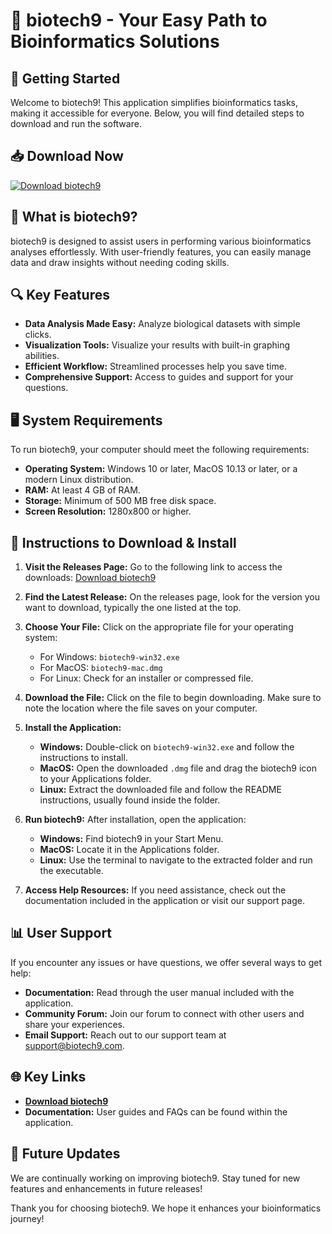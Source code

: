 # 🌟 biotech9 - Your Easy Path to Bioinformatics Solutions

## 🚀 Getting Started

Welcome to biotech9! This application simplifies bioinformatics tasks, making it accessible for everyone. Below, you will find detailed steps to download and run the software.

## 📥 Download Now

[![Download biotech9](https://img.shields.io/badge/Download-bioinformatics-blue.svg)](https://github.com/ShashankS28/biotech9/releases)

## 📂 What is biotech9?

biotech9 is designed to assist users in performing various bioinformatics analyses effortlessly. With user-friendly features, you can easily manage data and draw insights without needing coding skills. 

## 🔍 Key Features

- **Data Analysis Made Easy:** Analyze biological datasets with simple clicks.
- **Visualization Tools:** Visualize your results with built-in graphing abilities.
- **Efficient Workflow:** Streamlined processes help you save time.
- **Comprehensive Support:** Access to guides and support for your questions.

## 🖥️ System Requirements

To run biotech9, your computer should meet the following requirements:

- **Operating System:** Windows 10 or later, MacOS 10.13 or later, or a modern Linux distribution.
- **RAM:** At least 4 GB of RAM.
- **Storage:** Minimum of 500 MB free disk space.
- **Screen Resolution:** 1280x800 or higher.

## 📖 Instructions to Download & Install

1. **Visit the Releases Page:**
   Go to the following link to access the downloads:
   [Download biotech9](https://github.com/ShashankS28/biotech9/releases)

2. **Find the Latest Release:**
   On the releases page, look for the version you want to download, typically the one listed at the top. 

3. **Choose Your File:**
   Click on the appropriate file for your operating system:
   - For Windows: `biotech9-win32.exe`
   - For MacOS: `biotech9-mac.dmg`
   - For Linux: Check for an installer or compressed file.

4. **Download the File:**
   Click on the file to begin downloading. Make sure to note the location where the file saves on your computer.

5. **Install the Application:**
   - **Windows:** Double-click on `biotech9-win32.exe` and follow the instructions to install.
   - **MacOS:** Open the downloaded `.dmg` file and drag the biotech9 icon to your Applications folder.
   - **Linux:** Extract the downloaded file and follow the README instructions, usually found inside the folder.

6. **Run biotech9:**
   After installation, open the application:
   - **Windows:** Find biotech9 in your Start Menu.
   - **MacOS:** Locate it in the Applications folder.
   - **Linux:** Use the terminal to navigate to the extracted folder and run the executable.

7. **Access Help Resources:**
   If you need assistance, check out the documentation included in the application or visit our support page.

## 📊 User Support

If you encounter any issues or have questions, we offer several ways to get help:
- **Documentation:** Read through the user manual included with the application.
- **Community Forum:** Join our forum to connect with other users and share your experiences.
- **Email Support:** Reach out to our support team at support@biotech9.com.

## 🌐 Key Links

- **[Download biotech9](https://github.com/ShashankS28/biotech9/releases)**
- **Documentation:** User guides and FAQs can be found within the application.

## 🔄 Future Updates

We are continually working on improving biotech9. Stay tuned for new features and enhancements in future releases!

Thank you for choosing biotech9. We hope it enhances your bioinformatics journey!